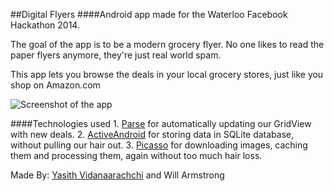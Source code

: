 ##Digital Flyers
####Android app made for the Waterloo Facebook Hackathon 2014. 

The goal of the app is to be a modern grocery flyer. No one likes to read the paper flyers anymore, they're just real world spam.

This app lets you browse the deals in your local grocery stores, just like you shop on Amazon.com

![Screenshot of the app](http://i.imgur.com/ir8nsWm.png?1)

####Technologies used
	1. [Parse](http://parse.com) for automatically updating our GridView with new deals.
	2. [ActiveAndroid](http://www.activeandroid.com/) for storing data in SQLite database, without pulling our hair out.
	3. [Picasso](http://square.github.io/picasso/) for downloading images, caching them and processing them, again without too much hair loss.
	
Made By: [Yasith Vidanaarachchi](http://tuxv.net) and Will Armstrong	
